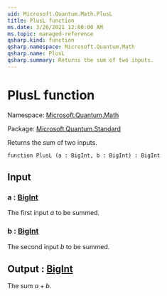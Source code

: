 ```yaml
---
uid: Microsoft.Quantum.Math.PlusL
title: PlusL function
ms.date: 3/26/2021 12:00:00 AM
ms.topic: managed-reference
qsharp.kind: function
qsharp.namespace: Microsoft.Quantum.Math
qsharp.name: PlusL
qsharp.summary: Returns the sum of two inputs.
---
```


# PlusL function

Namespace: [Microsoft.Quantum.Math](xref:Microsoft.Quantum.Math)

Package: [Microsoft.Quantum.Standard](https://nuget.org/packages/Microsoft.Quantum.Standard)


Returns the sum of two inputs.

```qsharp
function PlusL (a : BigInt, b : BigInt) : BigInt
```


## Input

### a : [BigInt](xref:microsoft.quantum.lang-ref.bigint)

The first input $a$ to be summed.


### b : [BigInt](xref:microsoft.quantum.lang-ref.bigint)

The second input $b$ to be summed.



## Output : [BigInt](xref:microsoft.quantum.lang-ref.bigint)

The sum $a + b$.